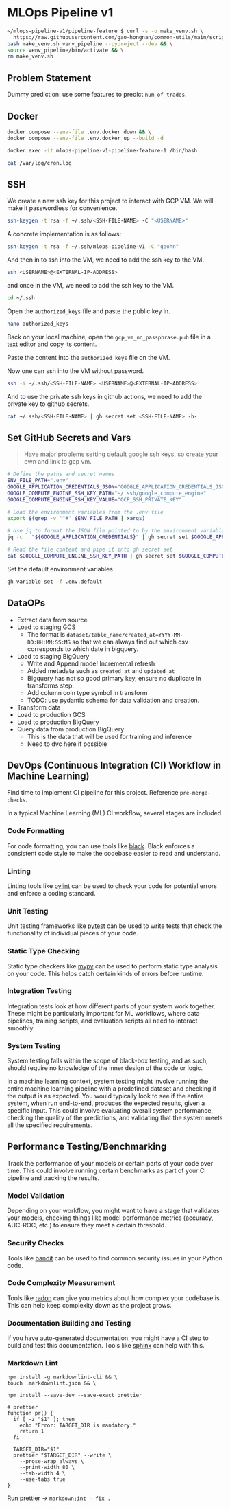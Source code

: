 # MLOps Pipeline v1

```bash
~/mlops-pipeline-v1/pipeline-feature $ curl -s -o make_venv.sh \
  https://raw.githubusercontent.com/gao-hongnan/common-utils/main/scripts/devops/make_venv.sh && \
bash make_venv.sh venv_pipeline --pyproject --dev && \
source venv_pipeline/bin/activate && \
rm make_venv.sh
```

## Problem Statement

Dummy prediction: use some features to predict `num_of_trades`.

## Docker

```bash
docker compose --env-file .env.docker down && \
docker compose --env-file .env.docker up --build -d
```

```bash
docker exec -it mlops-pipeline-v1-pipeline-feature-1 /bin/bash
```

```bash
cat /var/log/cron.log
```

## SSH

We create a new ssh key for this project to interact with GCP VM.
We will make it passwordless for convenience.

```bash
ssh-keygen -t rsa -f ~/.ssh/<SSH-FILE-NAME> -C "<USERNAME>"
```

A concrete implementation is as follows:

```bash
ssh-keygen -t rsa -f ~/.ssh/mlops-pipeline-v1 -C "gaohn"
```

And then in to ssh into the VM, we need to add the ssh key to the VM.

```bash
ssh <USERNAME>@<EXTERNAL-IP-ADDRESS>
```

and once in the VM, we need to add the ssh key to the VM.

```bash
cd ~/.ssh
```

Open the `authorized_keys` file and paste the public key in.

```bash
nano authorized_keys
```

Back on your local machine, open the `gcp_vm_no_passphrase.pub` file in a text editor and copy its content.

Paste the content into the `authorized_keys` file on the VM.

Now one can ssh into the VM without password.

```bash
ssh -i ~/.ssh/<SSH-FILE-NAME> <USERNAME>@<EXTERNAL-IP-ADDRESS>
```

And to use the private ssh keys in github actions, we need to add the private key to github secrets.

```bash
cat ~/.ssh/<SSH-FILE-NAME> | gh secret set <SSH-FILE-NAME> -b-
```

## Set GitHub Secrets and Vars

> Have major problems setting default google ssh keys, so create your own and link to gcp vm.

```bash
# Define the paths and secret names
ENV_FILE_PATH=".env"
GOOGLE_APPLICATION_CREDENTIALS_JSON="GOOGLE_APPLICATION_CREDENTIALS_JSON"
GOOGLE_COMPUTE_ENGINE_SSH_KEY_PATH="~/.ssh/google_compute_engine"
GOOGLE_COMPUTE_ENGINE_SSH_KEY_VALUE="GCP_SSH_PRIVATE_KEY"

# Load the environment variables from the .env file
export $(grep -v '^#' $ENV_FILE_PATH | xargs)

# Use jq to format the JSON file pointed to by the environment variable, and pipe this into gh secret set
jq -c . "${GOOGLE_APPLICATION_CREDENTIALS}" | gh secret set $GOOGLE_APPLICATION_CREDENTIALS_JSON -b-

# Read the file content and pipe it into gh secret set
cat $GOOGLE_COMPUTE_ENGINE_SSH_KEY_PATH | gh secret set $GOOGLE_COMPUTE_ENGINE_SSH_KEY_VALUE -b-
```

Set the default environment variables

```bash
gh variable set -f .env.default
```

## DataOPs

- Extract data from source
- Load to staging GCS
    - The format is `dataset/table_name/created_at=YYYY-MM-DD:HH:MM:SS:MS` so that we
    can always find out which csv corresponds to which date in bigquery.
- Load to staging BigQuery
    - Write and Append mode! Incremental refresh
    - Added metadata such as `created_at` and `updated_at`
    - Bigquery has not so good primary key, ensure no duplicate in transforms step.
    - Add column coin type symbol in transform
    - TODO: use pydantic schema for data validation and creation.
- Transform data
- Load to production GCS
- Load to production BigQuery
- Query data from production BigQuery
    - This is the data that will be used for training and inference
    - Need to dvc here if possible

## DevOps (Continuous Integration (CI) Workflow in Machine Learning)

Find time to implement CI pipeline for this project. Reference `pre-merge-checks`.

In a typical Machine Learning (ML) CI workflow, several stages are included.

### Code Formatting

For code formatting, you can use tools like [black](https://black.readthedocs.io/). Black enforces a consistent code style to make the codebase easier to read and understand.

### Linting

Linting tools like [pylint](https://www.pylint.org/) can be used to check your code for potential errors and enforce a coding standard.

### Unit Testing

Unit testing frameworks like [pytest](https://docs.pytest.org/) can be used to write tests that check the functionality of individual pieces of your code.

### Static Type Checking

Static type checkers like [mypy](http://mypy-lang.org/) can be used to perform static type analysis on your code. This helps catch certain kinds of errors before runtime.

### Integration Testing

Integration tests look at how different parts of your system work together. These might be particularly important for ML workflows, where data pipelines, training scripts, and evaluation scripts all need to interact smoothly.

### System Testing

System testing falls within the scope of black-box testing, and as such, should require no knowledge of the inner design of the code or logic.

In a machine learning context, system testing might involve running the entire machine learning pipeline with a predefined dataset and checking if the output is as expected. You would typically look to see if the entire system, when run end-to-end, produces the expected results, given a specific input. This could involve evaluating overall system performance, checking the quality of the predictions, and validating that the system meets all the specified requirements.

## Performance Testing/Benchmarking

Track the performance of your models or certain parts of your code over time. This could involve running certain benchmarks as part of your CI pipeline and tracking the results.

### Model Validation

Depending on your workflow, you might want to have a stage that validates your models, checking things like model performance metrics (accuracy, AUC-ROC, etc.) to ensure they meet a certain threshold.

### Security Checks

Tools like [bandit](https://bandit.readthedocs.io/) can be used to find common security issues in your Python code.

### Code Complexity Measurement

Tools like [radon](https://radon.readthedocs.io/) can give you metrics about how complex your codebase is. This can help keep complexity down as the project grows.

### Documentation Building and Testing

If you have auto-generated documentation, you might have a CI step to build and test this documentation. Tools like [sphinx](https://www.sphinx-doc.org/) can help with this.

### Markdown Lint

```
npm install -g markdownlint-cli && \
touch .markdownlint.json && \
```

```
npm install --save-dev --save-exact prettier
```

```
# prettier
function pr() {
  if [ -z "$1" ]; then
    echo "Error: TARGET_DIR is mandatory."
    return 1
  fi

  TARGET_DIR="$1"
  prettier "$TARGET_DIR" --write \
    --prose-wrap always \
    --print-width 80 \
    --tab-width 4 \
    --use-tabs true
}
```

Run prettier -> `markdown;int --fix .`